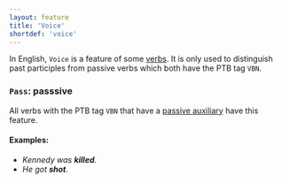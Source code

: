 ```yaml
---
layout: feature
title: 'Voice'
shortdef: 'voice'
---
```


In English, `Voice` is a feature of some [verbs](en-pos/VERB). It is only used to distinguish past participles from passive verbs which both have the PTB tag `VBN`.

### `Pass`: passsive

All verbs with the PTB tag `VBN` that have a [passive auxiliary](en-dep/auxpass) have this feature.

#### Examples:

* _Kennedy was <b>killed</b>._
* _He got <b>shot</b>._
<!-- Interlanguage links updated Út zář 29 20:31:39 CEST 2020 -->
